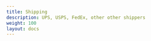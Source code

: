 ```yaml
---
title: Shipping
description: UPS, USPS, FedEx, other other shippers
weight: 100 
layout: docs
---
```

